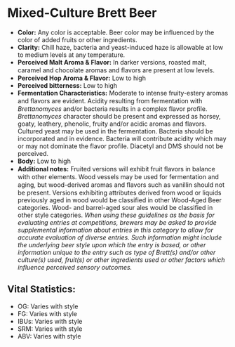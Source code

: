 # Mixed-Culture Brett Beer

- **Color:** Any color is acceptable. Beer color may be influenced by the color of added fruits or other ingredients.
- **Clarity:** Chill haze, bacteria and yeast-induced haze is allowable at low to medium levels at any temperature.
- **Perceived Malt Aroma & Flavor:** In darker versions, roasted malt, caramel and chocolate aromas and ﬂavors are present at low levels.
- **Perceived Hop Aroma & Flavor:** Low to high
- **Perceived bitterness:** Low to high
- **Fermentation Characteristics:** Moderate to intense fruity-estery aromas and ﬂavors are evident. Acidity resulting from fermentation with _Brettanomyces_ and/or bacteria results in a complex flavor profile. _Brettanomyces_ character should be present and expressed as horsey, goaty, leathery, phenolic, fruity and/or acidic aromas and flavors. Cultured yeast may be used in the fermentation. Bacteria should be incorporated and in evidence. Bacteria will contribute acidity which may or may not dominate the flavor profile. Diacetyl and DMS should not be perceived.
- **Body:** Low to high
- **Additional notes:** Fruited versions will exhibit fruit ﬂavors in balance with other elements. Wood vessels may be used for fermentation and aging, but wood-derived aromas and ﬂavors such as vanillin should not be present. Versions exhibiting attributes derived from wood or liquids previously aged in wood would be classified in other Wood-Aged Beer categories. Wood- and barrel-aged sour ales would be classified in other style categories.	_When using these guidelines as the basis for evaluating entries at competitions, brewers may be asked to provide supplemental information about entries in this category to allow for accurate evaluation of diverse entries. Such information might include the underlying beer style upon which the entry is based, or other information unique to the entry such as type of Brett(s) and/or other culture(s) used, fruit(s) or other ingredients used or other factors which influence perceived sensory outcomes._

## Vital Statistics:

- OG: Varies with style 
- FG: Varies with style 
- IBUs: Varies with style 
- SRM: Varies with style 
- ABV: Varies with style 
